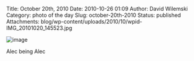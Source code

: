 Title: October 20th, 2010 
Date: 2010-10-26 01:09
Author: David Wilemski
Category: photo of the day
Slug: october-20th-2010
Status: published
Attachments: blog/wp-content/uploads/2010/10/wpid-IMG_20101020_145523.jpg

![image](http://oromis.davidwilemski.com/blog/wp-content/uploads/2010/10/wpid-IMG_20101020_145523.jpg)

Alec being Alec
